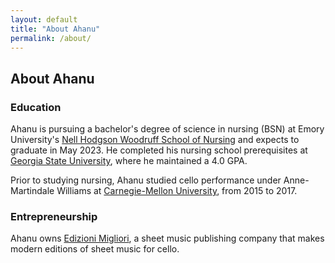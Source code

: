 ```yaml
---
layout: default
title: "About Ahanu"
permalink: /about/
---
```


## About Ahanu

### Education
Ahanu is pursuing a bachelor's degree of science in nursing (BSN) at Emory University's [Nell Hodgson Woodruff School of Nursing](https://nursing.emory.edu) and expects to graduate in May 2023. He completed his nursing school prerequisites at [Georgia State University](https://gsu.edu), where he maintained a 4.0 GPA.

Prior to studying nursing, Ahanu studied cello performance under Anne-Martindale Williams at [Carnegie-Mellon University](https://music.cmu.edu), from 2015 to 2017.

### Entrepreneurship
Ahanu owns [Edizioni Migliori](https://cellobooks.net), a sheet music publishing company that makes modern editions of sheet music for cello.  
